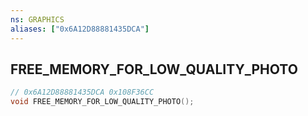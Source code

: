 ```yaml
---
ns: GRAPHICS
aliases: ["0x6A12D88881435DCA"]
---
```

## FREE_MEMORY_FOR_LOW_QUALITY_PHOTO

```c
// 0x6A12D88881435DCA 0x108F36CC
void FREE_MEMORY_FOR_LOW_QUALITY_PHOTO();
```

